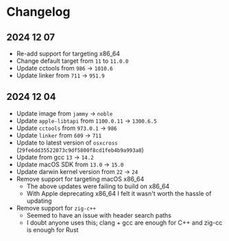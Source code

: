 # Changelog

## 2024 12 07

- Re-add support for targeting x86_64
- Change default target from `11` to `11.0.0`
- Update cctools from `986` -> `1010.6`
- Update linker from `711` -> `951.9`

## 2024 12 04

- Update image from `jammy` -> `noble`
- Update `apple-libtapi` from `1100.0.11` -> `1300.6.5`
- Update `cctools` from `973.0.1` -> `986`
- Update `linker` from `609` -> `711`
- Update to latest version of `osxcross` (`29fe6dd35522073c9df5800f8cd1feb4b9a993a8`)
- Update from gcc `13` -> `14.2`
- Update macOS SDK from `13.0` -> `15.0`
- Update darwin kernel version from `22` -> `24`
- Remove support for targeting macOS x86_64
  - The above updates were failing to build on x86_64
  - With Apple deprecating x86_64 I felt it wasn't worth the hassle of updating
- Remove support for `zig-c++`
  - Seemed to have an issue with header search paths
  - I doubt anyone uses this; clang + gcc are enough for C++ and zig-cc is enough for Rust
